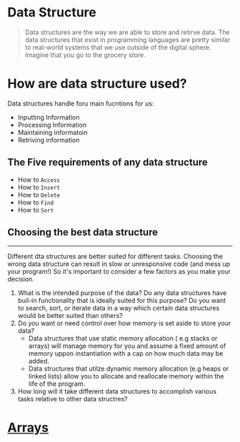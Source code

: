 # Data Structure

> Data structures are the way we are able to store and retirve data. The data structures that exist in programming languages are pretty similar to real-world systems that we use outside of the digital sphere. Imagine that you go to the grocery store.

# How are data structure used?
Data structures handle foru main fucntions for us:
+ Inputting Information
+ Processing Information 
+ Maintaining informatoin 
+ Retriving information 

## The Five requirements of any data structure
+ How to ```Access```
+ How to ```Insert```
+ How to ```Delete```
+ How to ```Find```
+ How to ```Sort```

## Choosing the best data structure
___
Different dta structures are better suited for different tasks. Choosing the wrong data structure can result in slow or unresponsive code (and mess up your program!) So it's important to consider a few factors as you make your decision.

1. What is the intended purpose of the data? Do any data structures have buil-in functionality that is ideally suited for this purpose? Do you want to search, sort, or iterate data in a way which certain data structures would be better suited than others?
2. Do you want or need control over how memory is set aside to store your data?
    + Data structures that use static memory allocation ( e.g stacks or arrays) will manage memory for you and assume a fixed amount of memory uppon instantiation with a cap on how much data may be added.
    + Data structures that utilze dynamic memory allocation (e.g heaps or linked lists) allow you to allocate and reallocate memory within the life of the program.
3. How long will it take different data structures to accomplish various tasks relative to other data structres?

# [Arrays](Arrays/README.md)